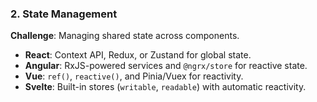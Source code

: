 ### 2. **State Management**

**Challenge**\: Managing shared state across components.

- **React**: Context API, Redux, or Zustand for global state.
- **Angular**: RxJS-powered services and `@ngrx/store` for reactive state.
- **Vue**: `ref()`, `reactive()`, and Pinia/Vuex for reactivity.
- **Svelte**: Built-in stores (`writable`, `readable`) with automatic reactivity.
